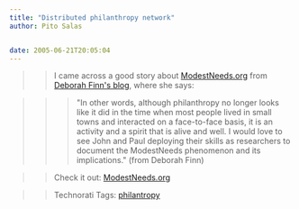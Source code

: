 ```yaml
---
title: "Distributed philanthropy network"
author: Pito Salas


date: 2005-06-21T20:05:04
---
```



>>

>> I came across a good story about
[ModestNeeds.org](<http://www.modestneeds.org/>) from [Deborah Finn's
blog](<http://blog.deborah.elizabeth.finn.com/blog/_archives/2005/6/12/931346.html>),
where she says:

>>

>>> "In other words, although philanthropy no longer looks like it did in the
time when most people lived in small towns and interacted on a face-to-face
basis, it is an activity and a spirit that is alive and well. I would love to
see John and Paul deploying their skills as researchers to document the
ModestNeeds phenomenon and its implications." (from Deborah Finn)

>>

>> Check it out: [ModestNeeds.org](<http://www.modestneeds.org/>)

>>

>> Technorati Tags: [philantropy](<http://technorati.com/tag/philantropy>)


